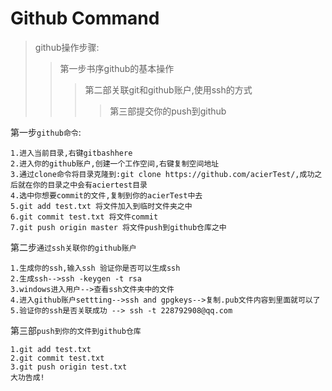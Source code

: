 # Github Command
>github操作步骤:
>>第一步书序github的基本操作
>>>第二部关联git和github账户,使用ssh的方式
>>>>第三部提交你的push到github

 
 
第一步`github命令`:
```
1.进入当前目录,右键gitbashhere
2.进入你的github账户,创建一个工作空间,右键复制空间地址
3.通过clone命令将目录克隆到:git clone https://github.com/acierTest/,成功之后就在你的目录之中会有aciertest目录
4.选中你想要commit的文件,复制到你的acierTest中去
5.git add test.txt 将文件加入到临时文件夹之中
6.git commit test.txt 将文件commit
7.git push origin master 将文件push到github仓库之中

```

第二步`通过ssh关联你的github账户`
```
1.生成你的ssh,输入ssh 验证你是否可以生成ssh
2.生成ssh-->ssh -keygen -t rsa
3.windows进入用户-->查看ssh文件夹中的文件
4.进入github账户settting-->ssh and gpgkeys-->复制.pub文件内容到里面就可以了
5.验证你的ssh是否关联成功 --> ssh -t 228792908@qq.com

```
第三部`push到你的文件到github仓库`
```
1.git add test.txt
2.git commit test.txt
3.git push origin test.txt
大功告成!
```

